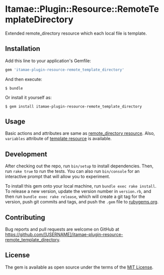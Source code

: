 # Itamae::Plugin::Resource::RemoteTemplateDirectory

Extended remote_directory resource which each local file is template.

## Installation

Add this line to your application's Gemfile:

```ruby
gem 'itamae-plugin-resource-remote_template_directory'
```

And then execute:

    $ bundle

Or install it yourself as:

    $ gem install itamae-plugin-resource-remote_template_directory

## Usage

Basic actions and attributes are same as [remote_directory resource](https://github.com/itamae-kitchen/itamae/wiki/remote_directory-resource).
Also, `variables` attribute of [template resource](https://github.com/itamae-kitchen/itamae/wiki/template-resource) is available.

## Development

After checking out the repo, run `bin/setup` to install dependencies. Then, run `rake true` to run the tests. You can also run `bin/console` for an interactive prompt that will allow you to experiment.

To install this gem onto your local machine, run `bundle exec rake install`. To release a new version, update the version number in `version.rb`, and then run `bundle exec rake release`, which will create a git tag for the version, push git commits and tags, and push the `.gem` file to [rubygems.org](https://rubygems.org).

## Contributing

Bug reports and pull requests are welcome on GitHub at https://github.com/[USERNAME]/itamae-plugin-resource-remote_template_directory.

## License

The gem is available as open source under the terms of the [MIT License](http://opensource.org/licenses/MIT).
